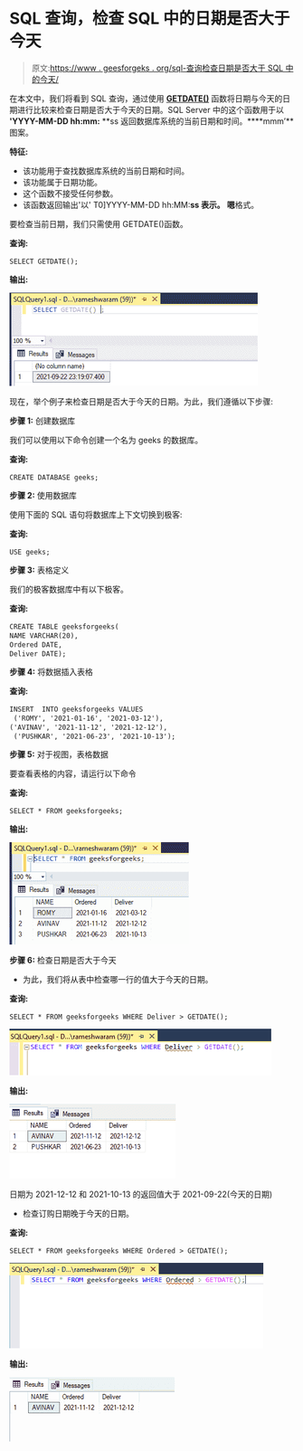 # SQL 查询，检查 SQL 中的日期是否大于今天

> 原文:[https://www . geesforgeks . org/sql-查询检查日期是否大于 SQL 中的今天/](https://www.geeksforgeeks.org/sql-query-to-check-if-date-is-greater-than-today-in-sql/)

在本文中，我们将看到 SQL 查询，通过使用 [**GETDATE()**](https://www.geeksforgeeks.org/getdate-function-in-sql-server/) 函数将日期与今天的日期进行比较来检查日期是否大于今天的日期。SQL Server 中的这个函数用于以 **'YYYY-MM-DD hh:mm:** **ss 返回数据库系统的当前日期和时间。****mmm’**图案。

**特征:**

*   该功能用于查找数据库系统的当前日期和时间。
*   该功能属于日期功能。
*   这个函数不接受任何参数。
*   该函数返回输出'以' T0]YYYY-MM-DD hh:MM:**ss 表示。** **嗯**格式。

要检查当前日期，我们只需使用 GETDATE()函数。

**查询:**

```
SELECT GETDATE();        
```

**输出:**

![](img/0f40da85dab150589b2c2d45c59f4ede.png)

现在，举个例子来检查日期是否大于今天的日期。为此，我们遵循以下步骤:

**步骤 1:** 创建数据库

我们可以使用以下命令创建一个名为 geeks 的数据库。

**查询:**

```
CREATE DATABASE geeks;
```

**步骤 2:** 使用数据库

使用下面的 SQL 语句将数据库上下文切换到极客:

**查询:**

```
USE geeks;
```

**步骤 3:** 表格定义

我们的极客数据库中有以下极客。

**查询:**

```
CREATE TABLE geeksforgeeks(
NAME VARCHAR(20),
Ordered DATE,
Deliver DATE);
```

**步骤 4:** 将数据插入表格

**查询:**

```
INSERT  INTO geeksforgeeks VALUES
 ('ROMY', '2021-01-16', '2021-03-12'),
('AVINAV', '2021-11-12', '2021-12-12'),
 ('PUSHKAR', '2021-06-23', '2021-10-13');
```

**步骤 5:** 对于视图，表格数据

要查看表格的内容，请运行以下命令

**查询:**

```
SELECT * FROM geeksforgeeks;
```

**输出:**

![](img/426dd6754a983830b17291f65228a7c5.png)

**步骤 6:** 检查日期是否大于今天

*   为此，我们将从表中检查哪一行的值大于今天的日期。

**查询:**

```
SELECT * FROM geeksforgeeks WHERE Deliver > GETDATE();
```

![](img/c596cb175d04ce3c670caf58e0087a75.png)

**输出:**

![](img/5549e5e9847d8af58e72a187d3b62a0b.png)

日期为 2021-12-12 和 2021-10-13 的返回值大于 2021-09-22(今天的日期)

*   检查订购日期晚于今天的日期。

**查询:**

```
SELECT * FROM geeksforgeeks WHERE Ordered > GETDATE();
```

![](img/e8798c13aac65c07f767777e0f990d27.png)

**输出:**

![](img/e8835b98b6b66ff62d52ea4ccfdefeb8.png)